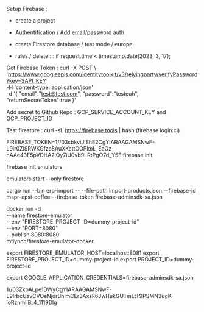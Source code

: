 
Setup Firebase : 
- create a project
- Authentification / Add email/password auth

- create Firestore database / test mode / europe
- rules / delete : 
    : if
  request.time < timestamp.date(2023, 3, 17);
    
Get Firebase Token : 
curl -X POST \  'https://www.googleapis.com/identitytoolkit/v3/relyingparty/verifyPassword?key=$API_KEY' \
  -H 'content-type: application/json' \
  -d '{ "email":"test@test.com", "password":"testeuh", "returnSecureToken":true }'

Add secret to Github Repo : 
GCP_SERVICE_ACCOUNT_KEY and GCP_PROJECT_ID





Test firestore : 
curl -sL https://firebase.tools | bash
(firebase login:ci)

FIREBASE_TOKEN=1//03sbkviJIEhE2CgYIARAAGAMSNwF-L9Ir0ZlSRWKGfzc8AuXKcttOOPkoL_EaOz-nAAe43E5pVDHA2iOy7iU0vb9LRtPgO7d_Y5E
firebase init

firebase init emulators 


emulators:start --only firestore


cargo run --bin erp-import -- --file-path import-products.json --firebase-id mspr-epsi-coffee --firebase-token firebase-adminsdk-sa.json

docker run -d \
  --name firestore-emulator \
  --env "FIRESTORE_PROJECT_ID=dummy-project-id" \
  --env "PORT=8080" \
  --publish 8080:8080 \
  mtlynch/firestore-emulator-docker

export FIRESTORE_EMULATOR_HOST=localhost:8081
export FIRESTORE_PROJECT_ID=dummy-project-id
export PROJECT_ID=dummy-project-id


export GOOGLE_APPLICATION_CREDENTIALS=firebase-adminsdk-sa.json



1//03ZkpALpe1DWyCgYIARAAGAMSNwF-L9IrbcUavCVOeNjorBhlmCEr3Axsk6JwHukGUTmLtT9PSMN3ugK-loRznmIiB_4_1119Dlg